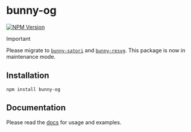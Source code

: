 # bunny-og

[![NPM Version](https://img.shields.io/npm/v/bunny-og?color=blue)](https://www.npmjs.com/package/bunny-og)

> [!IMPORTANT]
> Please migrate to [`bunny-satori`](https://github.com/jlarmstrongiv/bunny-satori) and [`bunny-resvg`](https://github.com/jlarmstrongiv/bunny-resvg). This package is now in maintenance mode.

## Installation

```shell
npm install bunny-og
```

## Documentation

Please read the [docs](https://bunny-launcher.net/imaging/og/) for usage and examples.
